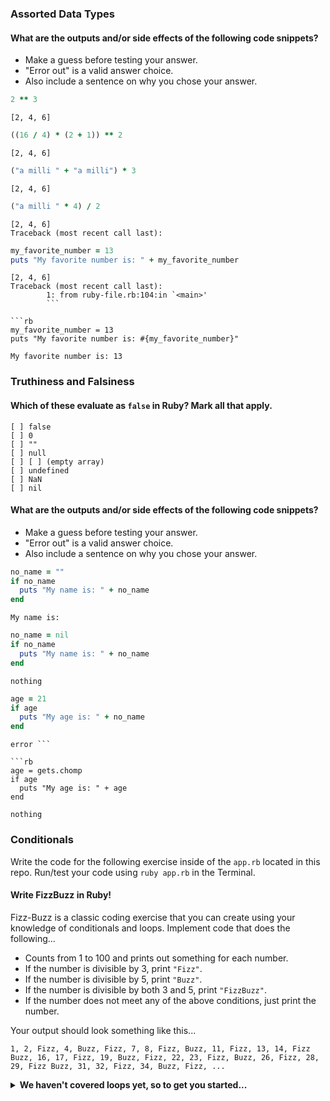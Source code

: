 ### Assorted Data Types

#### What are the outputs and/or side effects of the following code snippets?

* Make a guess before testing your answer.
* "Error out" is a valid answer choice.
* Also include a sentence on why you chose your answer.

```rb
2 ** 3
```
```text
[2, 4, 6]
```

```rb
((16 / 4) * (2 + 1)) ** 2
```
```text
[2, 4, 6]
```

```rb
("a milli " + "a milli") * 3
```
```text
[2, 4, 6]
```

```rb
("a milli " * 4) / 2
```
```text
[2, 4, 6]
Traceback (most recent call last):
```

```rb
my_favorite_number = 13
puts "My favorite number is: " + my_favorite_number
```
```text
[2, 4, 6]
Traceback (most recent call last):
        1: from ruby-file.rb:104:in `<main>'
        ```

```rb
my_favorite_number = 13
puts "My favorite number is: #{my_favorite_number}"
```
```text
My favorite number is: 13
```

### Truthiness and Falsiness

#### Which of these evaluate as `false` in Ruby? Mark all that apply.

```text
[ ] false
[ ] 0
[ ] ""
[ ] null
[ ] [ ] (empty array)
[ ] undefined
[ ] NaN
[ ] nil
```

#### What are the outputs and/or side effects of the following code snippets?

* Make a guess before testing your answer.
* "Error out" is a valid answer choice.
* Also include a sentence on why you chose your answer.

```rb
no_name = ""
if no_name
  puts "My name is: " + no_name
end
```
```text
My name is:
```

```rb
no_name = nil
if no_name
  puts "My name is: " + no_name
end
```
```text
nothing
```

```rb
age = 21
if age
  puts "My age is: " + no_name
end
```
```text
error ```

```rb
age = gets.chomp
if age
  puts "My age is: " + age
end
```
```text
nothing 
```

### Conditionals

Write the code for the following exercise inside of the `app.rb` located in this repo. Run/test your code using `ruby app.rb` in the Terminal.

#### Write FizzBuzz in Ruby!

Fizz-Buzz is a classic coding exercise that you can create using your knowledge of conditionals and loops. Implement code that does the following...

* Counts from 1 to 100 and prints out something for each number.
* If the number is divisible by 3, print `"Fizz"`.
* If the number is divisible by 5, print `"Buzz"`.
* If the number is divisible by both 3 and 5, print `"FizzBuzz"`.
* If the number does not meet any of the above conditions, just print the number.

Your output should look something like this...
```
1, 2, Fizz, 4, Buzz, Fizz, 7, 8, Fizz, Buzz, 11, Fizz, 13, 14, Fizz Buzz, 16, 17, Fizz, 19, Buzz, Fizz, 22, 23, Fizz, Buzz, 26, Fizz, 28, 29, Fizz Buzz, 31, 32, Fizz, 34, Buzz, Fizz, ...
```

<details>
  <summary><strong>We haven't covered loops yet, so to get you started...</strong></summary>

  ```rb
  i = 1
  while i <= 100
    # Your code goes in here.
  end
  ```

</details>
